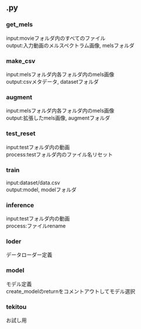 ## .py  
### get_mels
input:movieフォルダ内のすべてのファイル  
output:入力動画のメルスペクトラム画像, melsフォルダ  
### make_csv  
input:melsフォルダ内各フォルダ内のmels画像  
output:csvメタデータ, datasetフォルダ  
### augment  
input:melsフォルダ内各フォルダ内のmels画像  
output:拡張したmels画像, augmentフォルダ  
### test_reset  
input:testフォルダ内の動画  
process:testフォルダ内のファイル名リセット 
### train  
input:dataset/data.csv  
output:model, modelフォルダ  
### inference  
input:testフォルダ内の動画  
process:ファイルrename  
### loder  
データローダー定義  
### model  
モデル定義  
create_modelのreturnをコメントアウトしてモデル選択  
### tekitou  
お試し用
